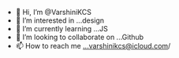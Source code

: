 - 👋 Hi, I’m @VarshiniKCS
- 👀 I’m interested in ...design
- 🌱 I’m currently learning ...JS
- 💞️ I’m looking to collaborate on ...Github
- 📫 How to reach me ...varshinikcs@icloud.com/

<!---
VarshiniKCS/VarshiniKCS is a ✨ special ✨ repository because its `README.md` (this file) appears on your GitHub profile.
You can click the Preview link to take a look at your changes.
--->
